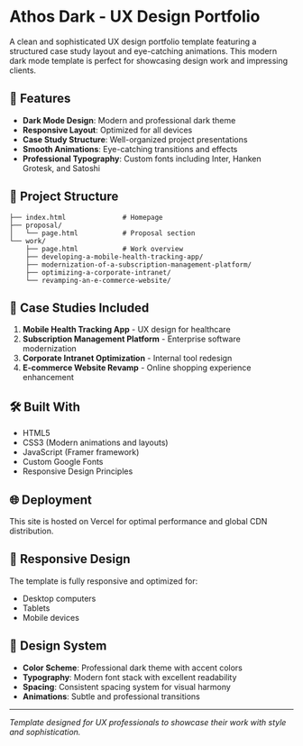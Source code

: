 # Athos Dark - UX Design Portfolio

A clean and sophisticated UX design portfolio template featuring a structured case study layout and eye-catching animations. This modern dark mode template is perfect for showcasing design work and impressing clients.

## 🌟 Features

- **Dark Mode Design**: Modern and professional dark theme
- **Responsive Layout**: Optimized for all devices
- **Case Study Structure**: Well-organized project presentations
- **Smooth Animations**: Eye-catching transitions and effects
- **Professional Typography**: Custom fonts including Inter, Hanken Grotesk, and Satoshi

## 📁 Project Structure

```
├── index.html              # Homepage
├── proposal/
│   └── page.html           # Proposal section
└── work/
    ├── page.html           # Work overview
    ├── developing-a-mobile-health-tracking-app/
    ├── modernization-of-a-subscription-management-platform/
    ├── optimizing-a-corporate-intranet/
    └── revamping-an-e-commerce-website/
```

## 🚀 Case Studies Included

1. **Mobile Health Tracking App** - UX design for healthcare
2. **Subscription Management Platform** - Enterprise software modernization
3. **Corporate Intranet Optimization** - Internal tool redesign
4. **E-commerce Website Revamp** - Online shopping experience enhancement

## 🛠️ Built With

- HTML5
- CSS3 (Modern animations and layouts)
- JavaScript (Framer framework)
- Custom Google Fonts
- Responsive Design Principles

## 🌐 Deployment

This site is hosted on Vercel for optimal performance and global CDN distribution.

## 📱 Responsive Design

The template is fully responsive and optimized for:
- Desktop computers
- Tablets
- Mobile devices

## 🎨 Design System

- **Color Scheme**: Professional dark theme with accent colors
- **Typography**: Modern font stack with excellent readability
- **Spacing**: Consistent spacing system for visual harmony
- **Animations**: Subtle and professional transitions

---

*Template designed for UX professionals to showcase their work with style and sophistication.* 
